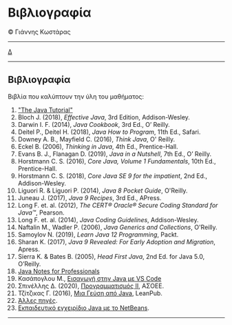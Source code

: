 # Βιβλιογραφία
© Γιάννης Κωστάρας

---

[∆](../README.md)

---

## Βιβλιογραφία

Βιβλία που καλύπτουν την ύλη του μαθήματος:

1. ["The Java Tutorial"](https://docs.oracle.com/javase/tutorial/)
1. Bloch J. (2018), _Effective Java_, 3rd Edition, Addison-Wesley.
1. Darwin I. F. (2014), _Java Cookbook_, 3rd Ed., O’ Reilly.
1. Deitel P., Deitel H. (2018), _Java How to Program_, 11th Ed., Safari.
1. Downey A. B., Mayfield C. (2016), _Think Java_, O' Reilly. 
1. Eckel B. (2006), _Thinking in Java_, 4th Ed., Prentice-Hall.
1. Evans B. J., Flanagan D. (2019), _Java in a Nutshell_, 7th Ed., O’ Reilly. 
1. Horstmann C. S. (2016), _Core Java, Volume 1 Fundamentals_, 10th Ed., Prentice-Hall.
1. Horstmann C. S. (2018), _Core Java SE 9 for the impatient_, 2nd Ed., Addison-Wesley. 
1. Liguori R. & Liguori P. (2014), _Java 8 Pocket Guide_, O'Reilly.
1. Juneau J. (2017), _Java 9 Recipes_, 3rd Ed., APress.
1. Long F. et. al. (2012), _The CERT® Oracle® Secure Coding Standard for Java™_, Pearson.
1. Long F. et. al. (2014), _Java Coding Guidelines_, Addison-Wesley.
1. Naftalin M., Wadler P. (2006), _Java Generics and Collections_, O'Reilly. 
1. Samoylov N. (2019), _Learn Java 12 Programming_, Packt.
1. Sharan K. (2017), _Java 9 Revealed: For Early Adoption and Migration_, Apress.
1. Sierra K. & Bates B. (2005), _Head First Java_, 2nd Ed. for Java 5.0, O’Reilly.
1. [Java Notes for Professionals](https://books.goalkicker.com/JavaBook/JavaNotesForProfessionals.pdf)
1. Κασάπογλου Μ., [Εισαγωγή στην Java με VS Code](https://kassapoglou.github.io/java/java-programming.html) 
1. Σπινέλλης Δ. (2020), [Προγραμματισμός ΙΙ](https://www2.dmst.aueb.gr/dds/isdi/), ΑΣΟΕΕ.
1. Τζίτζικας Γ. (2016), [Μια Γεύση από Java](https://leanpub.com/JavaTaste), LeanPub.
1. [Άλλες πηγές](https://kontopodis.edu.gr/Ready/Lib_HTML/Java.html).
1. [Εκπαιδευτικό εγχειρίδιο Java με το NetBeans](https://drive.google.com/file/d/0B3xd-fm6gEqac1RZZVlWTVpNWEk/view).
---